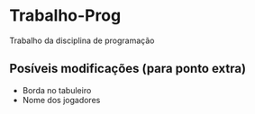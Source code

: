 # Trabalho-Prog
Trabalho da disciplina de programação

## Posíveis modificações (para ponto extra)
- Borda no tabuleiro
- Nome dos jogadores
